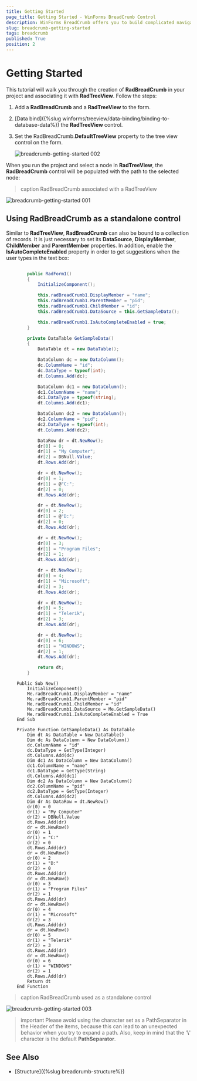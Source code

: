 ```yaml
---
title: Getting Started
page_title: Getting Started - WinForms BreadCrumb Control
description: WinForms BreadCrumb offers you to build complicated navigation systems that allow you to track the navigation history.   
slug: breadcrumb-getting-started
tags: breadcrumb
published: True
position: 2
---
```


# Getting Started

This tutorial will walk you through the creation of **RadBreadCrumb** in your project and associating it with **RadTreeView**. Follow the steps:

1. Add a **RadBreadCrumb** and a **RadTreeView** to the form.
2. [Data bind]({%slug winforms/treeview/data-binding/binding-to-database-data%}) the **RadTreeView** control.
3. Set the RadBreadCrumb.**DefaultTreeView** property to the tree view control on the form.

	![breadcrumb-getting-started 002](images/breadcrumb-getting-started002.png) 

When you run the project and select a node in **RadTreeView**, the **RadBreadCrumb** control will be populated with the path to the selected node:
 
>caption RadBreadCrumb associated with a RadTreeView

![breadcrumb-getting-started 001](images/breadcrumb-getting-started001.png) 

## Using RadBreadCrumb as a standalone control 

Similar to **RadTreeView**, **RadBreadCrumb** can also be bound to a collection of records. It is just necessary to set its **DataSource**, **DisplayMember**, **ChildMember** and **ParentMember** properties. In addition, enable the **IsAutoCompleteEnabled** property in order to get suggestions when the user types in the text box:

````C#

        public RadForm1()
        {
            InitializeComponent();

            this.radBreadCrumb1.DisplayMember = "name";
            this.radBreadCrumb1.ParentMember = "pid";
            this.radBreadCrumb1.ChildMember = "id";
            this.radBreadCrumb1.DataSource = this.GetSampleData();

            this.radBreadCrumb1.IsAutoCompleteEnabled = true;
        }

        private DataTable GetSampleData()
        {
            DataTable dt = new DataTable();

            DataColumn dc = new DataColumn();
            dc.ColumnName = "id";
            dc.DataType = typeof(int);
            dt.Columns.Add(dc);

            DataColumn dc1 = new DataColumn();
            dc1.ColumnName = "name";
            dc1.DataType = typeof(string);
            dt.Columns.Add(dc1);

            DataColumn dc2 = new DataColumn();
            dc2.ColumnName = "pid";
            dc2.DataType = typeof(int);
            dt.Columns.Add(dc2);

            DataRow dr = dt.NewRow();
            dr[0] = 0;
            dr[1] = "My Computer";
            dr[2] = DBNull.Value;
            dt.Rows.Add(dr);

            dr = dt.NewRow();
            dr[0] = 1;
            dr[1] = @"C:";
            dr[2] = 0;
            dt.Rows.Add(dr);

            dr = dt.NewRow();
            dr[0] = 2;
            dr[1] = @"D:";
            dr[2] = 0;
            dt.Rows.Add(dr);

            dr = dt.NewRow();
            dr[0] = 3;
            dr[1] = "Program Files";
            dr[2] = 1;
            dt.Rows.Add(dr);

            dr = dt.NewRow();
            dr[0] = 4;
            dr[1] = "Microsoft";
            dr[2] = 3;
            dt.Rows.Add(dr);

            dr = dt.NewRow();
            dr[0] = 5;
            dr[1] = "Telerik";
            dr[2] = 3;
            dt.Rows.Add(dr);

            dr = dt.NewRow();
            dr[0] = 6;
            dr[1] = "WINDOWS";
            dr[2] = 1;
            dt.Rows.Add(dr);

            return dt;
        }           

````
````VB.NET
    Public Sub New()
        InitializeComponent()
        Me.radBreadCrumb1.DisplayMember = "name"
        Me.radBreadCrumb1.ParentMember = "pid"
        Me.radBreadCrumb1.ChildMember = "id"
        Me.radBreadCrumb1.DataSource = Me.GetSampleData()
        Me.radBreadCrumb1.IsAutoCompleteEnabled = True
    End Sub

    Private Function GetSampleData() As DataTable
        Dim dt As DataTable = New DataTable()
        Dim dc As DataColumn = New DataColumn()
        dc.ColumnName = "id"
        dc.DataType = GetType(Integer)
        dt.Columns.Add(dc)
        Dim dc1 As DataColumn = New DataColumn()
        dc1.ColumnName = "name"
        dc1.DataType = GetType(String)
        dt.Columns.Add(dc1)
        Dim dc2 As DataColumn = New DataColumn()
        dc2.ColumnName = "pid"
        dc2.DataType = GetType(Integer)
        dt.Columns.Add(dc2)
        Dim dr As DataRow = dt.NewRow()
        dr(0) = 0
        dr(1) = "My Computer"
        dr(2) = DBNull.Value
        dt.Rows.Add(dr)
        dr = dt.NewRow()
        dr(0) = 1
        dr(1) = "C:"
        dr(2) = 0
        dt.Rows.Add(dr)
        dr = dt.NewRow()
        dr(0) = 2
        dr(1) = "D:"
        dr(2) = 0
        dt.Rows.Add(dr)
        dr = dt.NewRow()
        dr(0) = 3
        dr(1) = "Program Files"
        dr(2) = 1
        dt.Rows.Add(dr)
        dr = dt.NewRow()
        dr(0) = 4
        dr(1) = "Microsoft"
        dr(2) = 3
        dt.Rows.Add(dr)
        dr = dt.NewRow()
        dr(0) = 5
        dr(1) = "Telerik"
        dr(2) = 3
        dt.Rows.Add(dr)
        dr = dt.NewRow()
        dr(0) = 6
        dr(1) = "WINDOWS"
        dr(2) = 1
        dt.Rows.Add(dr)
        Return dt
    End Function

````

>caption RadBreadCrumb used as a standalone control

![breadcrumb-getting-started 003](images/breadcrumb-getting-started003.png) 

>important Please avoid using the character set as a PathSeparator in the Header of the items, because this can lead to an unexpected behavior when you try to expand a path. Also, keep in mind that the '**&#92;**' character is the default **PathSeparator**.

## See Also
* [Structure]({%slug breadcrumb-structure%})  

